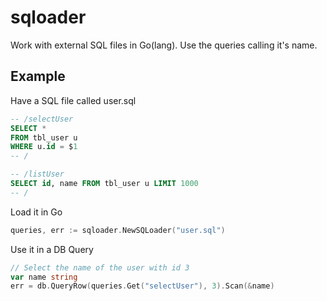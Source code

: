 # sqloader

Work with external SQL files in Go(lang). Use the queries calling it's name.

Example
-------

Have a SQL file called user.sql

```sql
-- /selectUser
SELECT *
FROM tbl_user u
WHERE u.id = $1
-- /

-- /listUser
SELECT id, name FROM tbl_user u LIMIT 1000
-- /
```

Load it in Go

```go
queries, err := sqloader.NewSQLoader("user.sql")
```

Use it in a DB Query

```go
// Select the name of the user with id 3
var name string
err = db.QueryRow(queries.Get("selectUser"), 3).Scan(&name)
```
